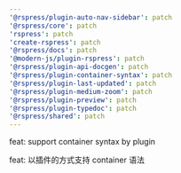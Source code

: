 ```yaml
---
'@rspress/plugin-auto-nav-sidebar': patch
'@rspress/core': patch
'rspress': patch
'create-rspress': patch
'@rspress/docs': patch
'@modern-js/plugin-rspress': patch
'@rspress/plugin-api-docgen': patch
'@rspress/plugin-container-syntax': patch
'@rspress/plugin-last-updated': patch
'@rspress/plugin-medium-zoom': patch
'@rspress/plugin-preview': patch
'@rspress/plugin-typedoc': patch
'@rspress/shared': patch
---
```


feat: support container syntax by plugin

feat: 以插件的方式支持 container 语法
